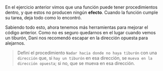 <gs-attire attire-url="https://raw.githubusercontent.com/MumukiProject/mumuki-guia-gobstones-funciones-kids/master/assets/attires/config_1551902332080.json"></gs-attire>

<gs-toolbox toolbox-url="https://raw.githubusercontent.com/MumukiProject/mumuki-guia-gobstones-funciones-kids/master/assets/toolbox_1551982592646.xml"></gs-toolbox>

En el ejercicio anterior vimos que una función puede tener procedimientos dentro, y que estos no producen ningún **efecto**. Cuando la función cumple su tarea, deja todo como lo encontró.

Sabiendo todo esto, ahora tenemos más herramientas para mejorar el código anterior. Como no es seguro quedarnos en el lugar cuando vemos un tiburón, Dani nos recomendó escapar en la dirección opuesta para alejarnos.

> Definí el procedimiento `Nadar hacia donde no haya tiburón` con una `dirección` que, si `hay un tiburón` en esa dirección, se `mueva en la dirección opuesta`; si no, que se mueva en esa dirección.
